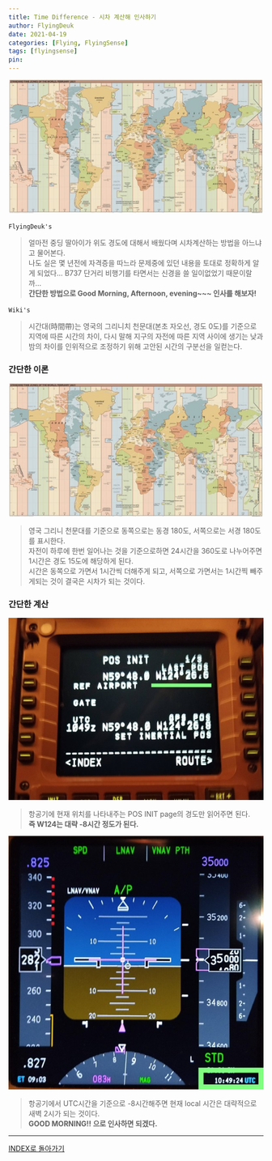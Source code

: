 ```yaml
---
title: Time Difference - 시차 계산해 인사하기
author: FlyingDeuk
date: 2021-04-19
categories: [Flying, FlyingSense]
tags: [flyingsense]
pin:
---
```

![time](/img/flying/sense/time.jpg)

`FlyingDeuk's`
> 얼마전 중딩 딸아이가 위도 경도에 대해서 배웠다며 시차계산하는 방법을 아느냐고 물어본다. <br>
나도 실은 몇 년전에 자격증을 따느라 문제중에 있던 내용을 토대로 정확하게 알게 되었다... B737 단거리 비행기를 타면서는 신경을 쓸 일이없었기 때문이랄까... <br>
**간단한 방법으로 Good Morning, Afternoon, evening~~~ 인사를 해보자!**

`Wiki's`
>시간대(時間帶)는 영국의 그리니치 천문대(본초 자오선, 경도 0도)를 기준으로 지역에 따른 시간의 차이, 다시 말해 지구의 자전에 따른 지역 사이에 생기는 낮과 밤의 차이를 인위적으로 조정하기 위해 고안된 시간의 구분선을 일컫는다.

### 간단한 이론
![time](/img/flying/sense/time.jpg)

>영국 그리니 천문대를 기준으로 동쪽으로는 동경 180도, 서쪽으로는 서경 180도를 표시한다. <br>
자전이 하루에 한번 일어나는 것을 기준으로하면 24시간을 360도로 나누어주면 1시간은 경도 15도에 해당하게 된다. <br>
시간은 동쪽으로 가면서 1시간씩 더해주게 되고, 서쪽으로 가면서는 1시간찍 빼주게되는 것이 결국은 시차가 되는 것이다.


### 간단한 계산
![time](/img/flying/sense/time1.jpg)
>항공기에 현재 위치를 나타내주는 POS INIT page의 경도만 읽어주면 된다. <br>
**즉 W124는 대략 -8시간 정도가 된다.**


![time](/img/flying/sense/time2.jpg)
>항공기에서 UTC시간을 기준으로 -8시간해주면 현재 local 시간은 대략적으로 새벽 2시가 되는 것이다. <br>
**GOOD MORNING!! 으로 인사하면 되겠다.**

-------

[INDEX로 돌아가기](/categories/flyingsense/)
